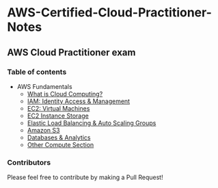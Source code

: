# AWS-Certified-Cloud-Practitioner-Notes

## AWS Cloud Practitioner exam

### Table of contents

- AWS Fundamentals
  - [What is Cloud Computing?](/cloud_computing.md)
  - [IAM: Identity Access & Management](/iam.md)
  - [EC2: Virtual Machines](/ec2.md)
  - [EC2 Instance Storage](/ec2_storage.md)
  - [Elastic Load Balancing & Auto Scaling Groups](/elb_asg.md)
  - [Amazon S3](/s3.md)
  - [Databases & Analytics](/databases.md)
  - [Other Compute Section](/databases.md)

### Contributors

Please feel free to contribute by making a Pull Request!
